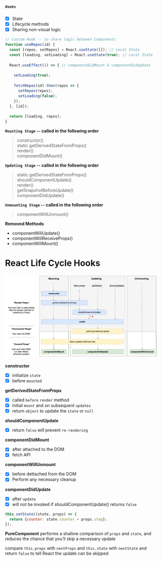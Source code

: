 ##### `Hooks`
- [x] State
- [x] Lifecycle methods
- [x] Sharing non-visual logic

```js
// Custom Hook -- to share logic between Components
function useRepos(id) {
  const [repos, setRepos] = React.useState([]); // Local State
  const [loading, setLoading] = React.useState(true); // Local State

  React.useEffect(() => { // componentDidMount & componentDidUpdate
    
    setLoading(true);

    fetchRepos(id).then(repos => {
      setRepos(repos);
      setLoading(false);
    });
  }, [id]);

  return [loading, repos];
}
```

**`Mounting Stage` -- called in the following order**
> constructor()  
> static getDerivedStateFromProps()  
> render()  
> componentDidMount()  


**`Updating Stage` -- called in the following order**
> static getDerivedStateFromProps()  
> shouldComponentUpdate()  
> render()  
> getSnapshotBeforeUpdate()  
> componentDidUpdate()  

**`Unmounting Stage` -- called in the following order**
> componentWillUnmount()  

**Removed Methods**
 - componentWillUpdate()
 - componentWillReceiveProps()
 - componentWillMount()


# React Life Cycle Hooks
![](images/React_Life_Cycle.jpg)

**constructor**
- [x] initialize `state`
- [x] before `mounted`

**getDerivedStateFromProps**
- [x] called `before` `render` method
- [x] initial `mount` and on subsequent `updates`
- [x] return `object` to update the `state` or `null`

**shouldComponentUpdate**
 - [x] return `false` will prevent `re-rendering`

**componentDidMount**
- [x] after attached to the DOM
- [x] fetch API

**componentWillUnmount**
- [x] before dettached from the DOM
- [x] Perform any necessary cleanup

**componentDidUpdate**
- [x] after `update`
- [x] will not be invoked if shouldComponentUpdate() returns `false`

```js
this.setState((state, props) => {
  return {counter: state.counter + props.step};
});
```

**PureComponent** performs a shallow comparison of `props` and `state`, and reduces the chance that you’ll skip a necessary update

compare `this.props` with `nextProps` and `this.state` with `nextState` and return `false` to tell React the update can be skipped
